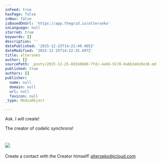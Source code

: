 ```yaml
---
inFeed: true
hasPage: false
inNav: false
isBasedOnUrl: 'https://app.thegrid.io/alterseko'
inLanguage: null
starred: true
keywords: []
description: ''
datePublished: '2015-12-25T14:22:40.405Z'
dateModified: '2015-12-25T14:22:35.497Z'
title: alterseko
author: []
sourcePath: _posts/2015-12-25-8d1b8688-7fdc-4ab6-9178-0a6b3e610e36.md
published: true
authors: []
publisher:
  name: null
  domain: null
  url: null
  favicon: null
_type: MediaObject

---
```

Ask. I will create!

The creator of codelic synchrons!

# ![](https://s3-us-west-2.amazonaws.com/the-grid-img/p/09d001fe4bda3da9e84c753bec92952df0fddba7.png)

Create a contact with the Creator himself! [alterseko@icloud.com][0]

[0]: mailto:alterseko@icloud.com